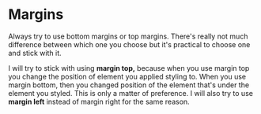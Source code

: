 # Margins

Always try to use bottom margins or top margins. There's really not much difference between which one you choose but it's practical to choose one and stick with it.

I will try to stick with using **margin top,** because when you use margin top you change the position of element you applied styling to. When you use margin bottom, then you changed position of the element that's under the element you styled. This is only a matter of preference.
I will also try to use **margin left** instead of margin right for the same reason.